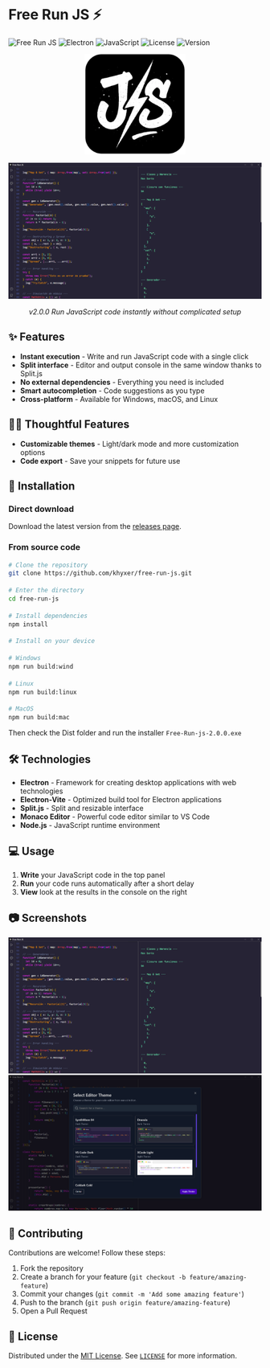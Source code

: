 # Free Run JS ⚡

![Free Run JS](https://img.shields.io/badge/Free%20Run%20JS-⚡-black)
![Electron](https://img.shields.io/badge/Electron-✓-blue)
![JavaScript](https://img.shields.io/badge/JavaScript-ES6+-yellow)
![License](https://img.shields.io/badge/License-MIT-green)
![Version](https://img.shields.io/badge/Version-2.0.0-blue)

<p align="center">
  <img src="./resources/logo-run-js.webp" width="200" alt="Free Run JS Logo">
</p>

<div align="center">
  <img src="./resources/preview-v3.png" alt="Free Run JS Screenshot" />
  <p><em>v2.0.0 Run JavaScript code instantly without complicated setup</em></p>
</div>

## ✨ Features

- **Instant execution** - Write and run JavaScript code with a single click
- **Split interface** - Editor and output console in the same window thanks to Split.js
- **No external dependencies** - Everything you need is included
- **Smart autocompletion** - Code suggestions as you type
- **Cross-platform** - Available for Windows, macOS, and Linux

## 🚀✨ Thoughtful Features
- **Customizable themes** - Light/dark mode and more customization options
- **Code export** - Save your snippets for future use

## 🚀 Installation

### Direct download

Download the latest version from the [releases page](https://github.com/khyxer/free-run-js/releases).

### From source code

```bash
# Clone the repository
git clone https://github.com/khyxer/free-run-js.git

# Enter the directory
cd free-run-js

# Install dependencies
npm install

# Install on your device

# Windows
npm run build:wind

# Linux
npm run build:linux

# MacOS
npm run build:mac
```

Then check the Dist folder and run the installer `Free-Run-js-2.0.0.exe`

## 🛠️ Technologies

- **Electron** - Framework for creating desktop applications with web technologies
- **Electron-Vite** - Optimized build tool for Electron applications
- **Split.js** - Split and resizable interface
- **Monaco Editor** - Powerful code editor similar to VS Code
- **Node.js** - JavaScript runtime environment

## 💻 Usage

1. **Write** your JavaScript code in the top panel
2. **Run** your code runs automatically after a short delay
3. **View** look at the results in the console on the right

## 📷 Screenshots

<div align="center">
  <img src="./resources/preview-v3.png" alt="Dark Mode" />
  <img src="./resources/preview-modal.png" alt="Modals" />
</div>

## 🤝 Contributing

Contributions are welcome! Follow these steps:

1. Fork the repository
2. Create a branch for your feature (`git checkout -b feature/amazing-feature`)
3. Commit your changes (`git commit -m 'Add some amazing feature'`)
4. Push to the branch (`git push origin feature/amazing-feature`)
5. Open a Pull Request

## 📜 License

Distributed under the [MIT License](./LICENSE). See [`LICENSE`](./LICENSE) for more information.
